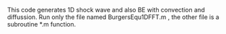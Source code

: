 This code generates 1D shock wave and also BE with convection and diffussion.
Run only the file named BurgersEqu1DFFT.m , the other file is a subroutine *.m function.
